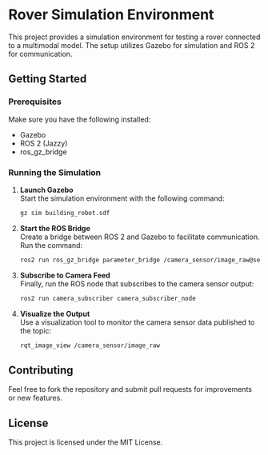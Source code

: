 # Rover Simulation Environment

This project provides a simulation environment for testing a rover connected to a multimodal model. The setup utilizes Gazebo for simulation and ROS 2 for communication.

## Getting Started

### Prerequisites

Make sure you have the following installed:

- Gazebo
- ROS 2 (Jazzy)
- ros_gz_bridge

### Running the Simulation

1. **Launch Gazebo**  
   Start the simulation environment with the following command:
   ```bash
   gz sim building_robot.sdf
   ```

2. **Start the ROS Bridge**  
   Create a bridge between ROS 2 and Gazebo to facilitate communication. Run the command:
   ```bash
   ros2 run ros_gz_bridge parameter_bridge /camera_sensor/image_raw@sensor_msgs/msg/Image@gz.msgs.Image
   ```

3. **Subscribe to Camera Feed**  
   Finally, run the ROS node that subscribes to the camera sensor output:
   ```bash
   ros2 run camera_subscriber camera_subscriber_node
   ```

4. **Visualize the Output**  
   Use a visualization tool to monitor the camera sensor data published to the topic:
   ```bash
   rqt_image_view /camera_sensor/image_raw
   ```

## Contributing

Feel free to fork the repository and submit pull requests for improvements or new features.

## License

This project is licensed under the MIT License.
```
